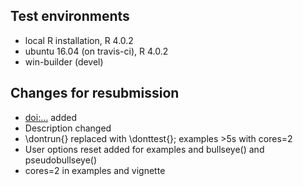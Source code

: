 ## Test environments
* local R installation, R 4.0.2
* ubuntu 16.04 (on travis-ci), R 4.0.2
* win-builder (devel)

## Changes for resubmission

* <doi:...> added
* Description changed
* \dontrun{} replaced with \donttest{}; examples >5s with cores=2
* User options reset added for examples and bullseye() and pseudobullseye()
* cores=2 in examples and vignette